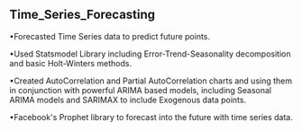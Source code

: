 ## Time_Series_Forecasting ##

•Forecasted  Time Series data to predict future points.

•Used Statsmodel Library including Error-Trend-Seasonality decomposition and basic Holt-Winters methods.

•Created AutoCorrelation and Partial AutoCorrelation charts and using them in conjunction with powerful ARIMA based models, including Seasonal ARIMA models and SARIMAX to include Exogenous data points.

•Facebook's Prophet library to forecast into the future with time series data.
